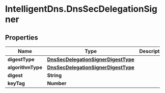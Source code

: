 # IntelligentDns.DnsSecDelegationSigner

## Properties

Name | Type | Description | Notes
------------ | ------------- | ------------- | -------------
**digestType** | [**DnsSecDelegationSignerDigestType**](DnsSecDelegationSignerDigestType.md) |  | [optional] 
**algorithmType** | [**DnsSecDelegationSignerDigestType**](DnsSecDelegationSignerDigestType.md) |  | [optional] 
**digest** | **String** |  | [optional] 
**keyTag** | **Number** |  | [optional] 


